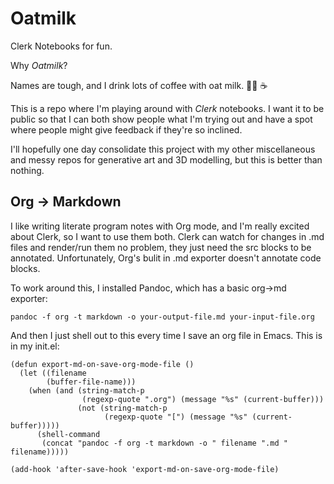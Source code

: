 # Oatmilk
Clerk Notebooks for fun.

Why *Oatmilk*?

Names are tough, and I drink lots of coffee with oat milk. 🤷‍♂️ ☕️

This is a repo where I'm playing around with *Clerk* notebooks. I want it to be public so that I can both show people what I'm trying out and have a spot where people might give feedback if they're so inclined.

I'll hopefully one day consolidate this project with my other miscellaneous and messy repos for generative art and 3D modelling, but this is better than nothing.

## Org -> Markdown
I like writing literate program notes with Org mode, and I'm really excited about Clerk, so I want to use them both. Clerk can watch for changes in .md files and render/run them no problem, they just need the src blocks to be annotated. Unfortunately, Org's bulit in .md exporter doesn't annotate code blocks.

To work around this, I installed Pandoc, which has a basic org->md exporter:

`pandoc -f org -t markdown -o your-output-file.md your-input-file.org`

And then I just shell out to this every time I save an org file in Emacs. This is in my init.el:

```elisp
(defun export-md-on-save-org-mode-file ()
  (let ((filename
        (buffer-file-name)))
    (when (and (string-match-p
                (regexp-quote ".org") (message "%s" (current-buffer)))
               (not (string-match-p
                     (regexp-quote "[") (message "%s" (current-buffer)))))
      (shell-command
       (concat "pandoc -f org -t markdown -o " filename ".md " filename)))))

(add-hook 'after-save-hook 'export-md-on-save-org-mode-file)
```
